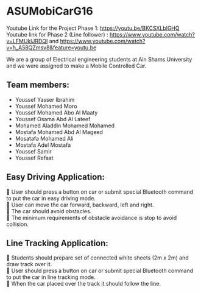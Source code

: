 # ASUMobiCarG16
Youtube Link for the Project Phase 1: https://youtu.be/BKCSXLblGHQ   
Youtube link for Phase 2 (Line follower) : https://www.youtube.com/watch?v=LFMUklJRDQI and https://www.youtube.com/watch?v=h_A58QZmsv8&feature=youtu.be

We are a group of Electrical engineering students at Ain Shams University and we were assigned to make a Mobile Controlled Car. 

Team members:
---
- Youssef Yasser Ibrahim				
- Youssef Mohamed Moro				
- Youssef Mohamed Abo Al Maaty 			
- Youssef Osama Abd Al Lateef		   		 
- Mohamed Aladdin Mohamed Mohamed
- Mostafa Mohamed Abd Al Mageed  
- Mosatafa Mohamed Ali  
- Mostafa Adel Mostafa  
- Youssef Samir  
- Youssef Refaat  


Easy Driving Application:
---
	User should press a button on car or submit special Bluetooth command to put the car in easy driving mode.  
	User can move the car forward, backward, left and right.  
	The car should avoid obstacles.   
	The minimum requirements of obstacle avoidance is stop to avoid collision.

Line Tracking Application:
---
	Students should prepare set of connected white sheets (2m x 2m) and draw track over it.  
	User should press a button on car or submit special Bluetooth command to put the car in line tracking mode.  
	When the car placed over the track it should follow the line.  
